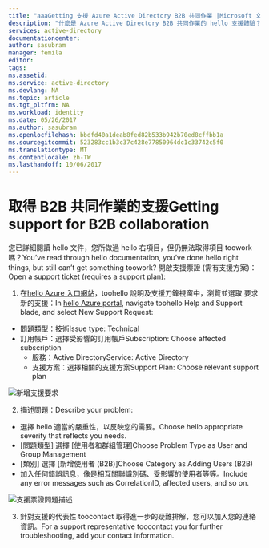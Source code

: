 ```yaml
---
title: "aaaGetting 支援 Azure Active Directory B2B 共同作業 |Microsoft 文件"
description: "什麼是 Azure Active Directory B2B 共同作業的 hello 支援體驗？"
services: active-directory
documentationcenter: 
author: sasubram
manager: femila
editor: 
tags: 
ms.assetid: 
ms.service: active-directory
ms.devlang: NA
ms.topic: article
ms.tgt_pltfrm: NA
ms.workload: identity
ms.date: 05/26/2017
ms.author: sasubram
ms.openlocfilehash: bbdfd40a1deab8fed82b533b942b70ed8cffbb1a
ms.sourcegitcommit: 523283cc1b3c37c428e77850964dc1c33742c5f0
ms.translationtype: MT
ms.contentlocale: zh-TW
ms.lasthandoff: 10/06/2017
---
```

# <a name="getting-support-for-b2b-collaboration"></a><span data-ttu-id="8ce42-103">取得 B2B 共同作業的支援</span><span class="sxs-lookup"><span data-stu-id="8ce42-103">Getting support for B2B collaboration</span></span>

<span data-ttu-id="8ce42-104">您已詳細閱讀 hello 文件，您所做過 hello 右項目，但仍無法取得項目 toowork 嗎？</span><span class="sxs-lookup"><span data-stu-id="8ce42-104">You’ve read through hello documentation, you’ve done hello right things, but still can’t get something toowork?</span></span> <span data-ttu-id="8ce42-105">開啟支援票證 (需有支援方案)：</span><span class="sxs-lookup"><span data-stu-id="8ce42-105">Open a support ticket (requires a support plan):</span></span>

1. <span data-ttu-id="8ce42-106">在[hello Azure 入口網站](https://portal.azure.com)，toohello 說明及支援刀鋒視窗中，瀏覽並選取 要求新的支援：</span><span class="sxs-lookup"><span data-stu-id="8ce42-106">In [hello Azure portal](https://portal.azure.com), navigate toohello Help and Support blade, and select New Support Request:</span></span>
  - <span data-ttu-id="8ce42-107">問題類型：技術</span><span class="sxs-lookup"><span data-stu-id="8ce42-107">Issue type: Technical</span></span>
  - <span data-ttu-id="8ce42-108">訂用帳戶：選擇受影響的訂用帳戶</span><span class="sxs-lookup"><span data-stu-id="8ce42-108">Subscription: Choose affected subscription</span></span>
    - <span data-ttu-id="8ce42-109">服務：Active Directory</span><span class="sxs-lookup"><span data-stu-id="8ce42-109">Service: Active Directory</span></span>
    - <span data-ttu-id="8ce42-110">支援方案︰選擇相關的支援方案</span><span class="sxs-lookup"><span data-stu-id="8ce42-110">Support Plan: Choose relevant support plan</span></span>

  ![新增支援要求](media/active-directory-b2b-support/new-support-request.png)

2. <span data-ttu-id="8ce42-112">描述問題：</span><span class="sxs-lookup"><span data-stu-id="8ce42-112">Describe your problem:</span></span>
  - <span data-ttu-id="8ce42-113">選擇 hello 適當的嚴重性，以反映您的需要。</span><span class="sxs-lookup"><span data-stu-id="8ce42-113">Choose hello appropriate severity that reflects you needs.</span></span>
  - <span data-ttu-id="8ce42-114">[問題類型] 選擇 [使用者和群組管理]</span><span class="sxs-lookup"><span data-stu-id="8ce42-114">Choose Problem Type as User and Group Management</span></span>
  - <span data-ttu-id="8ce42-115">[類別] 選擇 [新增使用者 (B2B)]</span><span class="sxs-lookup"><span data-stu-id="8ce42-115">Choose Category as Adding Users (B2B)</span></span>
  - <span data-ttu-id="8ce42-116">加入任何錯誤訊息，像是相互關聯識別碼、受影響的使用者等等。</span><span class="sxs-lookup"><span data-stu-id="8ce42-116">Include any error messages such as CorrelationID, affected users, and so on.</span></span>

  ![支援票證問題描述](media/active-directory-b2b-support/problem-description.png)

3. <span data-ttu-id="8ce42-118">針對支援的代表性 toocontact 取得進一步的疑難排解，您可以加入您的連絡資訊。</span><span class="sxs-lookup"><span data-stu-id="8ce42-118">For a support representative toocontact you for further troubleshooting, add your contact information.</span></span>
